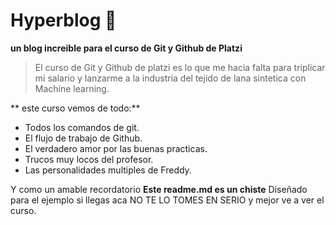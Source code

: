 # Hyperblog 💚
**un blog increible para el curso de Git y Github de Platzi**
>El curso de Git y Github de platzi es lo que me hacia falta para triplicar mi salario y lanzarme a la industria del tejido de lana sintetica con Machine learning.



** este curso vemos de todo:**
- Todos los comandos de git.
- El flujo de trabajo de Github.
- El verdadero amor por las buenas practicas.
- Trucos muy locos del profesor.
- Las personalidades multiples de Freddy.

Y como un amable recordatorio **Este readme.md es un chiste** Diseñado para el ejemplo si llegas aca NO TE LO TOMES EN SERIO y mejor ve a ver el curso.
